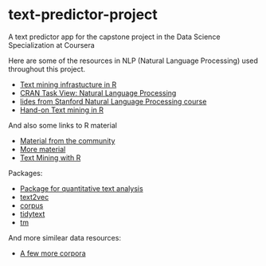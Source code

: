 # text-predictor-project
A text predictor app for the capstone project in the Data Science Specialization at Coursera

Here are some of the resources in NLP (Natural Language Processing) used throughout this project.

- [Text mining infrastucture in R]
- [CRAN Task View: Natural Language Processing]
- [lides from Stanford Natural Language Processing course]
- [Hand-on Text mining in R]

And also some links to R material

- [Material from the community]
- [More material]
- [Text Mining with R]

Packages:

- [Package for quantitative text analysis]
- [text2vec]
- [corpus]
- [tidytext]
- [tm]

And more similear data resources:

- [A few more corpora]

[Text mining infrastucture in R]: <http://www.jstatsoft.org/v25/i05/>
[CRAN Task View: Natural Language Processing]: <http://cran.r-project.org/web/views/NaturalLanguageProcessing.html>
[lides from Stanford Natural Language Processing course]: <https://web.stanford.edu/~jurafsky/NLPCourseraSlides.html>
[Material from the community]: <http://datasciencespecialization.github.io/index.html>
[Package for quantitative text analysis]: <https://quanteda.io/news/>
[Text Mining with R]: <https://www.tidytextmining.com/>
[text2vec]: <http://text2vec.org/>
[corpus]: <https://github.com/patperry/r-corpus>
[tidytext]: <https://github.com/juliasilge/tidytext>
[tm]: <http://tm.r-forge.r-project.org/>
[Hand-on Text mining in R]:<https://pt.scribd.com/doc/252462619/Hands-on-Data-Science-with-R-Text-Mining>
[More material]: <https://github.com/lgreski/datasciencectacontent>
[A few more corpora]: <https://web.archive.org/web/20160823042329/http://www.corpora.heliohost.org:80/download.html>
